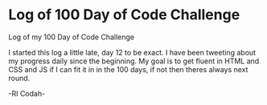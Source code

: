 # Log of 100 Day of Code Challenge

Log of my 100 Day of Code Challenge

I started this log a little late, day 12 to be exact. I have been tweeting about my progress daily since the beginning. My goal is to get fluent in HTML and CSS and JS if I can fit it in in the 100 days, if not then theres always next round.

-RI Codah-
